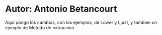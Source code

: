 # Autor: Antonio Betancourt

Aqui pongo los cambios, con los ejemplos, de Lower y Ljust, y tambien un ejemplo de Metodo de extraccion
